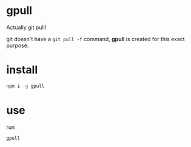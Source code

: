 # gpull

Actually git pull!

git doesn't have a `git pull -f` command, **gpull** is created for this exact purpose.

# install

```sh
npm i -g gpull
```

# use

run

```sh
gpull
```
